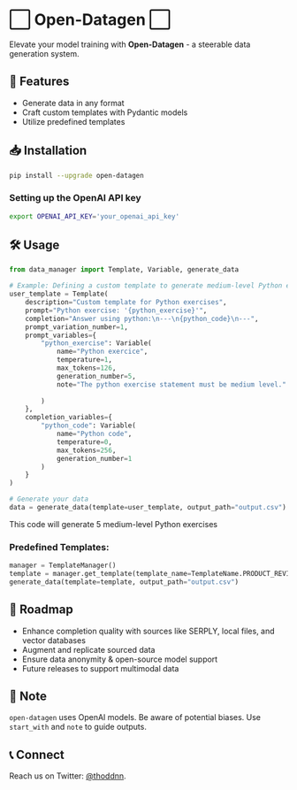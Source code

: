 # ⬜️ Open-Datagen ⬜️

Elevate your model training with **Open-Datagen** - a steerable data generation system.

## 🌱 Features

- Generate data in any format
- Craft custom templates with Pydantic models
- Utilize predefined templates

## 📥 Installation

```bash
pip install --upgrade open-datagen
```

### Setting up the OpenAI API key

```bash
export OPENAI_API_KEY='your_openai_api_key'
```

## 🛠 Usage

```python
from data_manager import Template, Variable, generate_data

# Example: Defining a custom template to generate medium-level Python exercises
user_template = Template(
    description="Custom template for Python exercises",
    prompt="Python exercise: '{python_exercise}'",
    completion="Answer using python:\n---\n{python_code}\n---",
    prompt_variation_number=1,
    prompt_variables={
        "python_exercise": Variable(
            name="Python exercice",
            temperature=1,
            max_tokens=126,
            generation_number=5,
            note="The python exercise statement must be medium level."
        
        )
    },
    completion_variables={
        "python_code": Variable(
            name="Python code",
            temperature=0,
            max_tokens=256,
            generation_number=1
        )
    }
)

# Generate your data
data = generate_data(template=user_template, output_path="output.csv")
```

This code will generate 5 medium-level Python exercises

### Predefined Templates:

```python
manager = TemplateManager()
template = manager.get_template(template_name=TemplateName.PRODUCT_REVIEW.value)
generate_data(template=template, output_path="output.csv")
```

## 🚀 Roadmap 

- Enhance completion quality with sources like SERPLY, local files, and vector databases
- Augment and replicate sourced data
- Ensure data anonymity & open-source model support
- Future releases to support multimodal data
  
## 📣 Note 

`open-datagen` uses OpenAI models. Be aware of potential biases. Use `start_with` and `note` to guide outputs.

## 📞 Connect 

Reach us on Twitter: [@thoddnn](https://twitter.com/thoddnn).